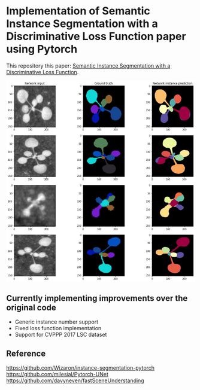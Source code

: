 # Implementation of Semantic Instance Segmentation with a Discriminative Loss Function paper using Pytorch
This repository this paper: [Semantic Instance Segmentation with a Discriminative Loss Function](https://arxiv.org/abs/1708.02551).

![Result](prem_results.jpg)

## Currently implementing improvements over the original code

- Generic instance number support
- Fixed loss function implementation
- Support for CVPPP 2017 LSC dataset

## Reference
https://github.com/Wizaron/instance-segmentation-pytorch  
https://github.com/milesial/Pytorch-UNet  
https://github.com/davyneven/fastSceneUnderstanding
